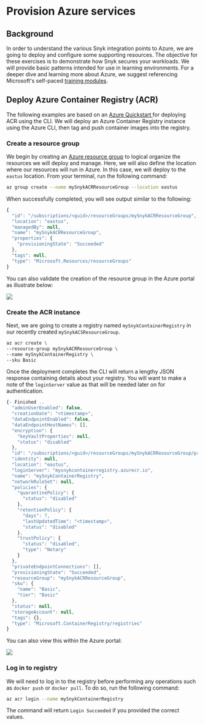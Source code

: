 # Provision Azure services

## Background

In order to understand the various Snyk integration points to Azure, we are going to deploy and configure some supporting resources. The objective for these exercises is to demonstrate how Snyk secures your workloads. We will provide basic patterns intended for use in learning environments. For a deeper dive and learning more about Azure, we suggest referencing Microsoft's self-paced [training modules](https://docs.microsoft.com/en-us/learn/browse/?products=azure).

## Deploy Azure Container Registry \(ACR\)

The following examples are based on an [Azure Quickstart ](https://docs.microsoft.com/en-us/azure/container-registry/container-registry-get-started-azure-cli)for deploying ACR using the CLI. We will deploy an Azure Container Registry instance using the Azure CLI, then tag and push container images into the registry.

### Create a resource group

We begin by creating an [Azure resource group](https://docs.microsoft.com/en-us/learn/modules/control-and-organize-with-azure-resource-manager/2-principles-of-resource-groups) to logical organize the resources we will deploy and manage. Here, we will also define the location where our resources will run in Azure. In this case, we will deploy to the `eastus` location. From your terminal, run the following command:

```bash
az group create --name mySnykACRResourceGroup --location eastus
```

When successfully completed, you will see output similar to the following:

```javascript
{
  "id": "/subscriptions/<guid>/resourceGroups/mySnykACRResourceGroup",
  "location": "eastus",
  "managedBy": null,
  "name": "mySnykACRResourceGroup",
  "properties": {
    "provisioningState": "Succeeded"
  },
  "tags": null,
  "type": "Microsoft.Resources/resourceGroups"
}
```

You can also validate the creation of the resource group in the Azure portal as illustrate below:

![](https://partner-workshop-assets.s3.us-east-2.amazonaws.com/azure_resource_groups_05.png)

### Create the ACR instance

Next, we are going to create a registry named `mySnykContainerRegistry` in our recently created `mySnykACSResourceGroup`.

```bash
az acr create \
--resource-group mySnykACRResourceGroup \
--name mySnykContainerRegistry \
--sku Basic
```

Once the deployment completes the CLI will return a lengthy JSON response containing details about your registry. You will want to make a note of the `loginServer` value as that will be needed later on for authentication.

```javascript
{- Finished ..
  "adminUserEnabled": false,
  "creationDate": "<timestamp>",
  "dataEndpointEnabled": false,
  "dataEndpointHostNames": [],
  "encryption": {
    "keyVaultProperties": null,
    "status": "disabled"
  },
  "id": "/subscriptions/<guid>/resourceGroups/mySnykACRResourceGroup/providers/Microsoft.ContainerRegistry/registries/mySnykContainerRegistry",
  "identity": null,
  "location": "eastus",
  "loginServer": "mysnykcontainerregistry.azurecr.io",
  "name": "mySnykContainerRegistry",
  "networkRuleSet": null,
  "policies": {
    "quarantinePolicy": {
      "status": "disabled"
    },
    "retentionPolicy": {
      "days": 7,
      "lastUpdatedTime": "<timestamp>",
      "status": "disabled"
    },
    "trustPolicy": {
      "status": "disabled",
      "type": "Notary"
    }
  },
  "privateEndpointConnections": [],
  "provisioningState": "Succeeded",
  "resourceGroup": "mySnykACRResourceGroup",
  "sku": {
    "name": "Basic",
    "tier": "Basic"
  },
  "status": null,
  "storageAccount": null,
  "tags": {},
  "type": "Microsoft.ContainerRegistry/registries"
}
```

You can also view this within the Azure portal:

![](https://partner-workshop-assets.s3.us-east-2.amazonaws.com/azure_resource_groups_06.png)

### Log in to registry

We will need to log in to the registry before performing any operations such as `docker push` or `docker pull`. To do so, run the following command:

```bash
az acr login --name mySnykContainerRegistry
```

The command will return `Login Succeeded` if you provided the correct values.


